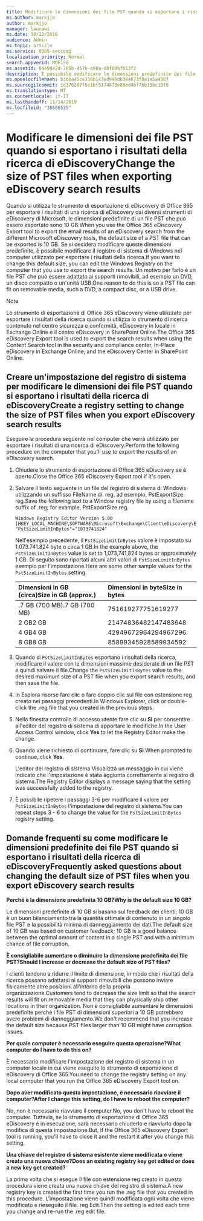```yaml
---
title: Modificare le dimensioni dei file PST quando si esportano i risultati della ricerca di eDiscovery
ms.author: markjjo
author: markjjo
manager: laurawi
ms.date: 10/12/2018
audience: Admin
ms.topic: article
ms.service: O365-seccomp
localization_priority: Normal
search.appverid: MOE150
ms.assetid: 04e9de2d-765b-457b-a98a-d0f60bfb13f2
description: È possibile modificare le dimensioni predefinite dei file PST scaricati nel computer quando si esportano i risultati della ricerca di eDiscovery.
ms.openlocfilehash: b3bba45ce336b143ed948db384673f0a1a5a456f
ms.sourcegitcommit: 1d376287f6c1bf5174873e89ed4bf7bb15bc13f6
ms.translationtype: MT
ms.contentlocale: it-IT
ms.lasthandoff: 11/14/2019
ms.locfileid: "38686535"
---
```

# <a name="change-the-size-of-pst-files-when-exporting-ediscovery-search-results"></a><span data-ttu-id="174b5-103">Modificare le dimensioni dei file PST quando si esportano i risultati della ricerca di eDiscovery</span><span class="sxs-lookup"><span data-stu-id="174b5-103">Change the size of PST files when exporting eDiscovery search results</span></span>

<span data-ttu-id="174b5-104">Quando si utilizza lo strumento di esportazione di eDiscovery di Office 365 per esportare i risultati di una ricerca di eDiscovery dai diversi strumenti di eDiscovery di Microsoft, le dimensioni predefinite di un file PST che può essere esportato sono 10 GB.</span><span class="sxs-lookup"><span data-stu-id="174b5-104">When you use the Office 365 eDiscovery Export tool to export the email results of an eDiscovery search from the different Microsoft eDiscovery tools, the default size of a PST file that can be exported is 10 GB.</span></span> <span data-ttu-id="174b5-105">Se si desidera modificare queste dimensioni predefinite, è possibile modificare il registro di sistema di Windows nel computer utilizzato per esportare i risultati della ricerca.</span><span class="sxs-lookup"><span data-stu-id="174b5-105">If you want to change this default size, you can edit the Windows Registry on the computer that you use to export the search results.</span></span> <span data-ttu-id="174b5-106">Un motivo per farlo è un file PST che può essere adattato ai supporti rimovibili, ad esempio un DVD, un disco compatto o un'unità USB.</span><span class="sxs-lookup"><span data-stu-id="174b5-106">One reason to do this is so a PST file can fit on removable media, such a DVD, a compact disc, or a USB drive.</span></span> 
  
> [!NOTE]
>  <span data-ttu-id="174b5-107">Lo strumento di esportazione di Office 365 eDiscovery viene utilizzato per esportare i risultati della ricerca quando si utilizza lo strumento di ricerca contenuto nel centro sicurezza e conformità, eDiscovery in locale in Exchange Online e il centro eDiscovery in SharePoint Online.</span><span class="sxs-lookup"><span data-stu-id="174b5-107">The Office 365 eDiscovery Export tool is used to export the search results when using the Content Search tool in the security and compliance center, In-Place eDiscovery in Exchange Online, and the eDiscovery Center in SharePoint Online.</span></span>
  
## <a name="create-a-registry-setting-to-change-the-size-of-pst-files-when-you-export-ediscovery-search-results"></a><span data-ttu-id="174b5-108">Creare un'impostazione del registro di sistema per modificare le dimensioni dei file PST quando si esportano i risultati della ricerca di eDiscovery</span><span class="sxs-lookup"><span data-stu-id="174b5-108">Create a registry setting to change the size of PST files when you export eDiscovery search results</span></span>

<span data-ttu-id="174b5-109">Eseguire la procedura seguente nel computer che verrà utilizzato per esportare i risultati di una ricerca di eDiscovery.</span><span class="sxs-lookup"><span data-stu-id="174b5-109">Perform the following procedure on the computer that you'll use to export the results of an eDiscovery search.</span></span>
  
1. <span data-ttu-id="174b5-110">Chiudere lo strumento di esportazione di Office 365 eDiscovery se è aperto.</span><span class="sxs-lookup"><span data-stu-id="174b5-110">Close the Office 365 eDiscovery Export tool if it's open.</span></span> 
    
2. <span data-ttu-id="174b5-111">Salvare il testo seguente in un file del registro di sistema di Windows utilizzando un suffisso FileName di. reg. ad esempio, PstExportSize. reg.</span><span class="sxs-lookup"><span data-stu-id="174b5-111">Save the following text to a Window registry file by using a filename suffix of .reg; for example, PstExportSize.reg.</span></span> 
    
    ```text
    Windows Registry Editor Version 5.00
    [HKEY_LOCAL_MACHINE\SOFTWARE\Microsoft\Exchange\Client\eDiscovery\ExportTool]
    "PstSizeLimitInBytes"="1073741824"
    ```

    <span data-ttu-id="174b5-112">Nell'esempio precedente, il `PstSizeLimitInBytes` valore è impostato su 1.073.741.824 byte o circa 1 GB.</span><span class="sxs-lookup"><span data-stu-id="174b5-112">In the example above, the  `PstSizeLimitInBytes` value is set to 1,073,741,824 bytes or approximately 1 GB.</span></span> <span data-ttu-id="174b5-113">Di seguito sono riportati alcuni altri valori di `PstSizeLimitInBytes` esempio per l'impostazione.</span><span class="sxs-lookup"><span data-stu-id="174b5-113">Here are some other sample values for the  `PstSizeLimitInBytes` setting.</span></span> 
    
    |<span data-ttu-id="174b5-114">**Dimensioni in GB (circa)**</span><span class="sxs-lookup"><span data-stu-id="174b5-114">**Size in GB (approx.)**</span></span>|<span data-ttu-id="174b5-115">**Dimensioni in byte**</span><span class="sxs-lookup"><span data-stu-id="174b5-115">**Size in bytes**</span></span>|
    |:-----|:-----|
    |<span data-ttu-id="174b5-116">.7 GB (700 MB)</span><span class="sxs-lookup"><span data-stu-id="174b5-116">.7 GB (700 MB)</span></span>  <br/> |<span data-ttu-id="174b5-117">751619277</span><span class="sxs-lookup"><span data-stu-id="174b5-117">751619277</span></span>  <br/> |
    |<span data-ttu-id="174b5-118">2 GB</span><span class="sxs-lookup"><span data-stu-id="174b5-118">2 GB</span></span>  <br/> |<span data-ttu-id="174b5-119">2147483648</span><span class="sxs-lookup"><span data-stu-id="174b5-119">2147483648</span></span>  <br/> |
    |<span data-ttu-id="174b5-120">4 GB</span><span class="sxs-lookup"><span data-stu-id="174b5-120">4 GB</span></span>  <br/> |<span data-ttu-id="174b5-121">4294967296</span><span class="sxs-lookup"><span data-stu-id="174b5-121">4294967296</span></span>  <br/> |
    |<span data-ttu-id="174b5-122">8 GB</span><span class="sxs-lookup"><span data-stu-id="174b5-122">8 GB</span></span>  <br/> |<span data-ttu-id="174b5-123">8589934592</span><span class="sxs-lookup"><span data-stu-id="174b5-123">8589934592</span></span>  <br/> |
   
3. <span data-ttu-id="174b5-124">Quando si `PstSizeLimitInBytes` esportano i risultati della ricerca, modificare il valore con le dimensioni massime desiderate di un file PST e quindi salvare il file.</span><span class="sxs-lookup"><span data-stu-id="174b5-124">Change the `PstSizeLimitInBytes` value to the desired maximum size of a PST file when you export search results, and then save the file.</span></span> 
    
4. <span data-ttu-id="174b5-125">In Esplora risorse fare clic o fare doppio clic sul file con estensione reg creato nei passaggi precedenti.</span><span class="sxs-lookup"><span data-stu-id="174b5-125">In Windows Explorer, click or double-click the .reg file that you created in the previous steps.</span></span>
    
5. <span data-ttu-id="174b5-126">Nella finestra controllo di accesso utente fare clic su **Sì** per consentire all'editor del registro di sistema di apportare le modifiche.</span><span class="sxs-lookup"><span data-stu-id="174b5-126">In the User Access Control window, click **Yes** to let the Registry Editor make the change.</span></span> 
    
6. <span data-ttu-id="174b5-127">Quando viene richiesto di continuare, fare clic su **Sì**.</span><span class="sxs-lookup"><span data-stu-id="174b5-127">When prompted to continue, click **Yes**.</span></span>
    
    <span data-ttu-id="174b5-128">L'editor del registro di sistema Visualizza un messaggio in cui viene indicato che l'impostazione è stata aggiunta correttamente al registro di sistema.</span><span class="sxs-lookup"><span data-stu-id="174b5-128">The Registry Editor displays a message saying that the setting was successfully added to the registry.</span></span>
    
7. <span data-ttu-id="174b5-129">È possibile ripetere i passaggi 3-6 per modificare il valore per `PstSizeLimitInBytes` l'impostazione del registro di sistema.</span><span class="sxs-lookup"><span data-stu-id="174b5-129">You can repeat steps 3 - 6 to change the value for the  `PstSizeLimitInBytes` registry setting.</span></span> 
  
## <a name="frequently-asked-questions-about-changing-the-default-size-of-pst-files-when-you-export-ediscovery-search-results"></a><span data-ttu-id="174b5-130">Domande frequenti su come modificare le dimensioni predefinite dei file PST quando si esportano i risultati della ricerca di eDiscovery</span><span class="sxs-lookup"><span data-stu-id="174b5-130">Frequently asked questions about changing the default size of PST files when you export eDiscovery search results</span></span>

 <span data-ttu-id="174b5-131">**Perché è la dimensione predefinita 10 GB?**</span><span class="sxs-lookup"><span data-stu-id="174b5-131">**Why is the default size 10 GB?**</span></span>
  
<span data-ttu-id="174b5-132">Le dimensioni predefinite di 10 GB si basano sul feedback dei clienti; 10 GB è un buon bilanciamento tra la quantità ottimale di contenuto in un singolo file PST e la possibilità minima di danneggiamento dei dati.</span><span class="sxs-lookup"><span data-stu-id="174b5-132">The default size of 10 GB was based on customer feedback; 10 GB is a good balance between the optimal amount of content in a single PST and with a minimum chance of file corruption.</span></span>
  
 <span data-ttu-id="174b5-133">**È consigliabile aumentare o diminuire la dimensione predefinita dei file PST?**</span><span class="sxs-lookup"><span data-stu-id="174b5-133">**Should I increase or decrease the default size of PST files?**</span></span>
  
<span data-ttu-id="174b5-134">I clienti tendono a ridurre il limite di dimensione, in modo che i risultati della ricerca possano adattarsi ai supporti rimovibili che possono inviare fisicamente altre posizioni all'interno della propria organizzazione.</span><span class="sxs-lookup"><span data-stu-id="174b5-134">Customers tend to decrease the size limit so that the search results will fit on removable media that they can physically ship other locations in their organization.</span></span> <span data-ttu-id="174b5-135">Non è consigliabile aumentare le dimensioni predefinite perché i file PST di dimensioni superiori a 10 GB potrebbero avere problemi di danneggiamento.</span><span class="sxs-lookup"><span data-stu-id="174b5-135">We don't recommend that you increase the default size because PST files larger than 10 GB might have corruption issues.</span></span>
  
 <span data-ttu-id="174b5-136">**Per quale computer è necessario eseguire questa operazione?**</span><span class="sxs-lookup"><span data-stu-id="174b5-136">**What computer do I have to do this on?**</span></span>
  
<span data-ttu-id="174b5-137">È necessario modificare l'impostazione del registro di sistema in un computer locale in cui viene eseguito lo strumento di esportazione di eDiscovery di Office 365.</span><span class="sxs-lookup"><span data-stu-id="174b5-137">You need to change the registry setting on any local computer that you run the Office 365 eDiscovery Export tool on.</span></span>
  
 <span data-ttu-id="174b5-138">**Dopo aver modificato questa impostazione, è necessario riavviare il computer?**</span><span class="sxs-lookup"><span data-stu-id="174b5-138">**After I change this setting, do I have to reboot the computer?**</span></span>
  
<span data-ttu-id="174b5-139">No, non è necessario riavviare il computer.</span><span class="sxs-lookup"><span data-stu-id="174b5-139">No, you don't have to reboot the computer.</span></span> <span data-ttu-id="174b5-140">Tuttavia, se lo strumento di esportazione di Office 365 eDiscovery è in esecuzione, sarà necessario chiuderlo e riavviarlo dopo la modifica di questa impostazione.</span><span class="sxs-lookup"><span data-stu-id="174b5-140">But, if the Office 365 eDiscovery Export tool is running, you'll have to close it and the restart it after you change this setting.</span></span>
  
 <span data-ttu-id="174b5-141">**Una chiave del registro di sistema esistente viene modificata o viene creata una nuova chiave?**</span><span class="sxs-lookup"><span data-stu-id="174b5-141">**Does an existing registry key get edited or does a new key get created?**</span></span>
  
<span data-ttu-id="174b5-142">La prima volta che si esegue il file con estensione reg creato in questa procedura viene creata una nuova chiave del registro di sistema.</span><span class="sxs-lookup"><span data-stu-id="174b5-142">A new registry key is created the first time you run the .reg file that you created in this procedure.</span></span> <span data-ttu-id="174b5-143">L'impostazione viene quindi modificata ogni volta che viene modificato e rieseguito il file. reg Edit.</span><span class="sxs-lookup"><span data-stu-id="174b5-143">Then the setting is edited each time you change and re-run the .reg edit file.</span></span>
